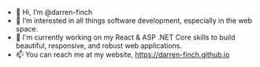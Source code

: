 - 👋 Hi, I’m @darren-finch
- 👀 I’m interested in all things software development, especially in the web space.
- 🌱 I'm currently working on my React & ASP .NET Core skills to build beautiful, responsive, and robust web applications.
- 📫 You can reach me at my website, https://darren-finch.github.io

<!---
darren-finch/darren-finch is a ✨ special ✨ repository because its `README.md` (this file) appears on your GitHub profile.
You can click the Preview link to take a look at your changes.
--->
